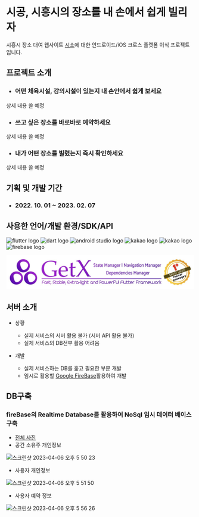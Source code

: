 # 시공, 시흥시의 장소를 내 손에서 쉽게 빌리자

시흥시 장소 대여 웹사이트 [시소](https://share.siheung.go.kr/index.do)에 대한 안드로이드/iOS 크로스 플랫폼 이식 프로젝트입니다.

## 프로젝트 소개

- ### 어떤 체육시설, 강의시설이 있는지 내 손안에서 쉽게 보세요
 상세 내용 쓸 예정
- ### 쓰고 싶은 장소를 바로바로 예약하세요
상세 내용 쓸 예정
- ### 내가 어떤 장소를 빌렸는지 즉시 확인하세요
상세 내용 쓸 예정

## 기획 및 개발 기간
- ### 2022. 10. 01 ~ 2023. 02. 07

## 사용한 언어/개발 환경/SDK/API

![flutter logo](https://img.shields.io/badge/flutter-02569B?style=flat&logo=flutter)
![dart logo](https://img.shields.io/badge/Dart-0175C2?style=flat&logo=dart)
![android studio logo](https://img.shields.io/badge/Android_Studio-3DDC84?style=flat&logo=androidstudio&logoColor=white)
![kakao logo](https://img.shields.io/badge/kakao_map_SDK-FFCD00?style=flat&logo=kakao&logoColor=black)
![kakao logo](https://img.shields.io/badge/kakao_login_SDK-FFCD00?style=flat&logo=kakao&logoColor=black)
![firebase logo](https://img.shields.io/badge/firebase-ffca28?style=for-the-badge&logo=firebase&logoColor=black)
    
    
      
![getx logo](https://raw.githubusercontent.com/jonataslaw/getx-community/master/get.png)

  
  
  
## 서버 소개
- 상황
    - 실제 서비스의 서버 활용 불가 (서버 API 활용 불가)
    - 실제 서비스의 DB전부 활용 어려움
 
- 개발
    - 실제 서비스하는 DB를 훑고 필요한 부분 개발
    - 임시로 활용할 [Google FireBase](https://firebase.google.com/?hl=ko)활용하여 개발
  
  
## DB구축
### fireBase의 Realtime Database를 활용하여 NoSql 임시 데이터 베이스 구축
- [전체 사진](https://user-images.githubusercontent.com/103064352/230302426-f0c5f7bd-243f-43e2-9ead-bac36686322a.png)
- 공간 소유주 개인정보
<img width="586" alt="스크린샷 2023-04-06 오후 5 50 23" src="https://user-images.githubusercontent.com/103064352/230326338-b315187a-e1c5-4a5b-9ee9-5c4e8e3f262b.png">

- 사용자 개인정보
<img width="1051" alt="스크린샷 2023-04-06 오후 5 51 50" src="https://user-images.githubusercontent.com/103064352/230326043-6cbc24b0-39c2-48a5-ac7e-817f24bb3e00.png">

- 사용자 예약 정보
<img width="414" alt="스크린샷 2023-04-06 오후 5 56 26" src="https://user-images.githubusercontent.com/103064352/230327543-57e44fff-692c-43c1-b91e-9f59039d3ee7.png">
